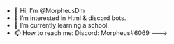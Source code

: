 - 👋 Hi, I’m @MorpheusDm
- 👀 I’m interested in Html & discord bots.
- 🌱 I’m currently learning a school.
- 📫 How to reach me: Discord: Morpheus#6069
--->
